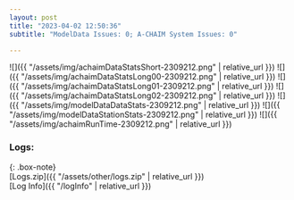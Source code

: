 ```yaml
---
layout: post
title: "2023-04-02 12:50:36"
subtitle: "ModelData Issues: 0; A-CHAIM System Issues: 0"

---
```


![]({{ "/assets/img/achaimDataStatsShort-2309212.png" | relative_url }})
![]({{ "/assets/img/achaimDataStatsLong00-2309212.png" | relative_url }})
![]({{ "/assets/img/achaimDataStatsLong01-2309212.png" | relative_url }})
![]({{ "/assets/img/achaimDataStatsLong02-2309212.png" | relative_url }})
![]({{ "/assets/img/modelDataDataStats-2309212.png" | relative_url }})
![]({{ "/assets/img/modelDataStationStats-2309212.png" | relative_url }})
![]({{ "/assets/img/achaimRunTime-2309212.png" | relative_url }})





### Logs:  
  
{: .box-note}  
[Logs.zip]({{ "/assets/other/logs.zip" | relative_url }})  
[Log Info]({{ "/logInfo" | relative_url }})  
